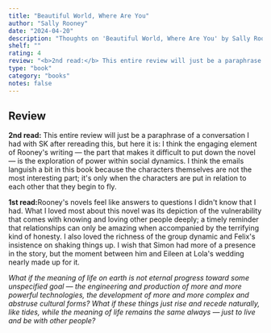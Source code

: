 ```yaml
---
title: "Beautiful World, Where Are You"
author: "Sally Rooney"
date: "2024-04-20"
description: "Thoughts on 'Beautiful World, Where Are You' by Sally Rooney."
shelf: ""
rating: 4
review: "<b>2nd read:</b> This entire review will just be a paraphrase of a conversation I had with SK after rereading this, but here it is: I think the engaging element of Rooney's writing — the part that makes it difficult to put down the novel — is the exploration of power within social dynamics. I think the emails languish a bit in this book because the characters themselves are not the most interesting part; it's only when the characters are put in relation to each other that they begin to fly. <br/><br/> <b>1st read:</b>Rooney's novels feel like answers to questions I didn't know that I had. What I loved most about this novel was its depiction of the vulnerability that comes with knowing and loving other people deeply; a timely reminder that relationships can only be amazing when accompanied by the terrifying kind of honesty. I also loved the richness of the group dynamic and Felix's insistence on shaking things up. I wish that Simon had more of a presence in the story, but the moment between him and Eileen at Lola's wedding nearly made up for it. <br/><br/> <i>What if the meaning of life on earth is not eternal progress toward some unspecified goal — the engineering and production of more and more powerful technologies, the development of more and more complex and abstruse cultural forms? What if these things just rise and recede naturally, like tides, while the meaning of life remains the same always — just to live and be with other people?</i>"
type: "book"
category: "books"
notes: false
---
```


## Review

<b>2nd read:</b> This entire review will just be a paraphrase of a conversation I had with SK after rereading this, but here it is: I think the engaging element of Rooney's writing — the part that makes it difficult to put down the novel — is the exploration of power within social dynamics. I think the emails languish a bit in this book because the characters themselves are not the most interesting part; it's only when the characters are put in relation to each other that they begin to fly.

<b>1st read:</b>Rooney's novels feel like answers to questions I didn't know that I had. What I loved most about this novel was its depiction of the vulnerability that comes with knowing and loving other people deeply; a timely reminder that relationships can only be amazing when accompanied by the terrifying kind of honesty. I also loved the richness of the group dynamic and Felix's insistence on shaking things up. I wish that Simon had more of a presence in the story, but the moment between him and Eileen at Lola's wedding nearly made up for it.

_What if the meaning of life on earth is not eternal progress toward some unspecified goal — the engineering and production of more and more powerful technologies, the development of more and more complex and abstruse cultural forms? What if these things just rise and recede naturally, like tides, while the meaning of life remains the same always — just to live and be with other people?_
